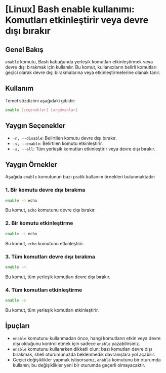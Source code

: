 # [Linux] Bash enable kullanımı: Komutları etkinleştirir veya devre dışı bırakır

## Genel Bakış
`enable` komutu, Bash kabuğunda yerleşik komutları etkinleştirmek veya devre dışı bırakmak için kullanılır. Bu komut, kullanıcıların belirli komutları geçici olarak devre dışı bırakmalarına veya etkinleştirmelerine olanak tanır.

## Kullanım
Temel sözdizimi aşağıdaki gibidir:

```bash
enable [seçenekler] [argümanlar]
```

## Yaygın Seçenekler
- `-n, --disable`: Belirtilen komutu devre dışı bırakır.
- `-s, --enable`: Belirtilen komutu etkinleştirir.
- `-a, --all`: Tüm yerleşik komutları etkinleştirir veya devre dışı bırakır.

## Yaygın Örnekler
Aşağıda `enable` komutunun bazı pratik kullanım örnekleri bulunmaktadır:

### 1. Bir komutu devre dışı bırakma
```bash
enable -n echo
```
Bu komut, `echo` komutunu devre dışı bırakır.

### 2. Bir komutu etkinleştirme
```bash
enable -s echo
```
Bu komut, `echo` komutunu etkinleştirir.

### 3. Tüm komutları devre dışı bırakma
```bash
enable -n
```
Bu komut, tüm yerleşik komutları devre dışı bırakır.

### 4. Tüm komutları etkinleştirme
```bash
enable -a
```
Bu komut, tüm yerleşik komutları etkinleştirir.

## İpuçları
- `enable` komutunu kullanmadan önce, hangi komutların etkin veya devre dışı olduğunu kontrol etmek için sadece `enable` yazabilirsiniz.
- `enable` komutunu kullanırken dikkatli olun; bazı komutları devre dışı bırakmak, shell oturumunuzda beklenmedik davranışlara yol açabilir.
- Geçici değişiklikler yapmak istiyorsanız, `enable` komutunu bir oturumda kullanın; bu değişiklikler yeni bir oturumda geçerli olmayacaktır.